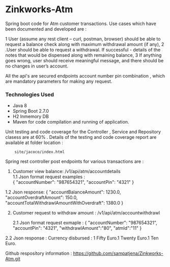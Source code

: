 # Zinkworks-Atm
Spring boot code for Atm customer transactions.
Use cases which have been documented and developed are :

1 User (assume any rest client – curl, postman, browser) should be able to request a balance
  check along with maximum withdrawal amount (if any),
2 .User should be able to request a withdrawal. If successful - details of the notes that would
  be dispensed along with remaining balance,
3 If anything goes wrong, user should receive meaningful message, and there should be no
  changes in user’s account.
  
 All the api's are secured endpoints account number pin combination , which are mandatory parameters for making any request.

### Technologies Used
- Java 8
- Spring Boot 2.7.0
- H2 Inmemory DB
- Maven for code compilation and running of application.

Unit testing and code coverage for the Controller , Service and Repository clasess are at 60% .
Details of the testing and code coverage report are available at folder location : 
	
		site/jacoco/index.html

Spring rest controller post endpoints for various transactions are :
1. Customer view balance: /v1/api/atm/accountdetails                     
  1.1 Json format request  examples :                             
  	{
		"accountNumber": "987654321",
		"accountPin": "4321"
     }
 
 1.2 Json response:
 	{
		"accountBalanceAmount": 1230.0,
		"accountOverdraftAmount": 150.0,
		"accountTotalWithdrawlAmountWithOverdraft": 1380.0
    } 
   
2. Customer request to withdraw amount : /v1/api/atm/accountwithdrawl

	2.1 Json format request exmaple :
	{
		"accountNumber": "987654321",
		"accountPin": "4321",
		"withdrawlAmount":"80",
		"atmId":"11"
    }
  

  2.2 Json response :
     Currency disbursed : 1 Fifty Euro.1 Twenty Euro.1 Ten Euro.

Github respository information : https://github.com/sampatjena/Zinkworks-Atm.git



